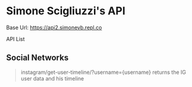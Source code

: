 # Simone Scigliuzzi's API

  Base Url: https://api2.simonevb.repl.co

  API List

  ## Social Networks
  > instagram/get-user-timeline/?username={username}
    returns the IG user data and his timeline
    